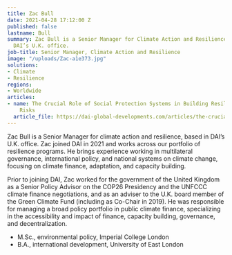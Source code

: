 ```yaml
---
title: Zac Bull
date: 2021-04-28 17:12:00 Z
published: false
lastname: Bull
summary: Zac Bull is a Senior Manager for Climate Action and Resilience, based in
  DAI’s U.K. office.
job-title: Senior Manager, Climate Action and Resilience
image: "/uploads/Zac-a1e373.jpg"
solutions:
- Climate
- Resilience
regions:
- Worldwide
articles:
- name: The Crucial Role of Social Protection Systems in Building Resilience to Climate
    Risks
  article_file: https://dai-global-developments.com/articles/the-crucial-role-of-social-protection-systems-in-building-resilience-to-climate-risks
---
```


Zac Bull is a Senior Manager for climate action and resilience, based in DAI’s U.K. office. Zac joined DAI in 2021 and works across our portfolio of resilience programs. He brings experience working in multilateral governance, international policy, and national systems on climate change, focusing on climate finance, adaptation, and capacity building.

Prior to joining DAI, Zac worked for the government of the United Kingdom as a Senior Policy Advisor on the COP26 Presidency and the UNFCCC climate finance negotiations, and as an adviser to the U.K. board member of the Green Climate Fund (including as Co-Chair in 2019). He was responsible for managing a broad policy portfolio in public climate finance, specializing in the accessibility and impact of finance, capacity building, governance, and decentralization.

* M.Sc., environmental policy, Imperial College London
* B.A., international development, University of East London
